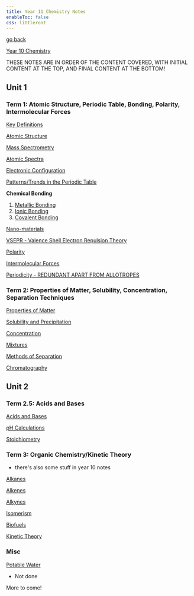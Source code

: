 ```yaml
---
title: Year 11 Chemistry Notes
enableToc: false
css: littleroot
---
```


[go back](Subjects.md)

[Year 10 Chemistry](10Subjects/10Chemistry.md)

THESE NOTES ARE IN ORDER OF THE CONTENT COVERED, WITH INITIAL CONTENT AT THE TOP, AND FINAL CONTENT AT THE BOTTOM!

## Unit 1

### Term 1: Atomic Structure, Periodic Table, Bonding, Polarity, Intermolecular Forces

[Key Definitions](11Chemistry/Definitions.md)

[Atomic Structure](11Chemistry/AtomicStructure.md)

[Mass Spectrometry](11Chemistry/MassSpectrometry.md)

[Atomic Spectra](11Chemistry/AtomicSpectra.md)

[Electronic Configuration](11Chemistry/ElectronicConfig.md)

[Patterns/Trends in the Periodic Table](11Chemistry/Patterns.md)

**Chemical Bonding**
1. [Metallic Bonding](11Chemistry/metal.md) 
2. [Ionic Bonding](11Chemistry/ionic.md)
3. [Covalent Bonding](11Chemistry/covalent)

[Nano-materials](11Chemistry/Nanomaterials.md)

[VSEPR - Valence Shell Electron Repulsion Theory](11Chemistry/VSEPR.md)

[Polarity](11Chemistry/Polarity.md)

[Intermolecular Forces](11Chemistry/IntermolecularForces.md)

[Periodicity - REDUNDANT APART FROM ALLOTROPES](11Chemistry/Periodicity.md)

### Term 2: Properties of Matter, Solubility, Concentration, Separation Techniques

[Properties of Matter](11Chemistry/PropertiesofMatter.md)

[Solubility and Precipitation](11Chemistry/SolubilityPrecipitation.md)

[Concentration](11Chemistry/Concentration.md)

[Mixtures](11Chemistry/Mixtures.md)

[Methods of Separation](11Chemistry/MethodsOfSeparation.md)

[Chromatography](11Chemistry/Chromatography.md)

## Unit 2

### Term 2.5: Acids and Bases

[Acids and Bases](11Chemistry/AcidsandBases.md)

[pH Calculations](11Chemistry/pHCalculations.md)

[Stoichiometry](11Chemistry/Stoichiometry.md)

### Term 3: Organic Chemistry/Kinetic Theory
- there's also some stuff in year 10 notes

[Alkanes](11Chemistry/Alkanes.md)

[Alkenes](11Chemistry/Alkenes.md)

[Alkynes](11Chemistry/Alkynes.md)

[Isomerism](11Chemistry/Isomerism.md)

[Biofuels](11Chemistry/Biofuels.md)

[Kinetic Theory](11Chemistry/Kinetic-Theory.md)

### Misc

[Potable Water](11Chemistry/PotableWater.md)
- Not done


More to come!